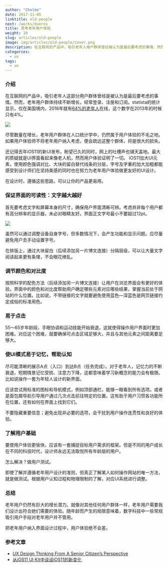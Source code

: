 ```yaml
---
author: "Chelme"
date: 2017-11-05
linktitle: old-people
next: /works/dueros
title: 思考老年用户体验
weight: 10
slug: articles/old-people
image: img/articles/old-people/cover.png
description: 在互联网的产品中，吸引老年人用户群体曾经被认为是最后要考虑的事情。然而老年用户群体持续不断增长，在互联网用户中占据很大的比例。如果用户体验师在设计时遵循这些规则，用户体验绝不会差。
categories:
  - ux
tags:
  - ux
---
```


### 介绍

在互联网的产品中，吸引老年人这部分用户群体曾经是被认为是最后要考虑的事情。然而，老年用户群体持续不断增长，经常登录、注册和订阅。statista的统计显示，仅在美国境内，2016年就有[64%的老年人](https://www.statista.com/statistics/266587/percentage-of-internet-users-by-age-groups-in-the-us/)在线，这个数字在2013年的时候只有4%。

![](/img/articles/old-people/pic-1.png)

尽管数量在增长，老年用户群体在人口统计学中，仍然属于用户体验的不毛之地。如果用户体验师不将老年用户纳入考虑，便会疏远这整个群体，将是很大的损失。

还记得去年iOS11的新UI发布，盼望已久的同时，网上的吐槽声也铺天盖地。最大的质疑就是UI界面看起来像老人机，然而用户体验证明了一切。
iOS11加大UI元素，使用颜色强调对比、大块的留白替代线条的分层，字号及字重的加大加粗都能感受到设计师们在坚持美感的同时也在努力为老年用户体验做更友好的UI设计。

在设计时，遵循这些思路，可以让你的产品更易用。

### 保证界面的可读性：文字越大越好
首先要考虑文字和屏幕本身的尺寸，确保用户界面清晰可辨。考虑并非每个用户都有高分辨率的显示器，未必对眼睛友好。界面正文字号最小不要超过12pt。

![](/img/articles/old-people/pic-2.png)

虽然可以通过调整设备自身字号，但多数情况下，会产生功能和显示问题。应尽量避免用户去手动设置字号。

在排版上，通过大块留白（后续添加另一片博文连接）分隔层级，可以让大量文字阅读起来更有条理，不会眼花缭乱。

### 调节颜色和对比度
按照科学的配色方法（后续添加另一片博文连接）让用户在浏览界面会有更好的体验。界面中的颜色和对比度帮助用户确定哪些元素对应哪些结果，掌握当前处于网站的什么位置。比如说，不带链接的文字就要避免使用蓝色—深蓝色是网页链接约定成俗的标准用色。

### 易于点击
55～65岁年龄段，手眼协调和运动技能开始衰退，这就使得操作用户界面时更加困难。对应这个困难，就要确保可点击区域足够大，并且与其他元素之间距离要足够大。


### 使UI模式易于记忆，帮助认知
尽可能清晰的展示A点（入口）到达B点（任务完成）。对于老年人，记忆力的不断衰退，短期情景记忆受损、注意力下降，这都意味着学习新概念的能力会有极限。比如说操作一套为年轻人设计的新界面。

应该尝试用标准的图标和导航模式，例如顶部通栏，能够一眼看到所有选项。或者是面包屑导航引导用户通过几次点击前往特定的位置。这有助于用户习惯各功能所在位置，还有如何在界面上找到它们。

不要隐藏重要信息；避免出现非必要的选项，会干扰到用户操作连贯性和良好的体验。

### 了解用户基础
要使用户体验更愉快，应该有一套捕捉目标用户需求的框架。但是不同的用户成长在不同的科技时代，设计师永远无法取悦所有年龄层的用户。

怎么解决？做用户测试。

即使了解并遵循老年用户设计的准则，但真正了解某人如何操作网站的唯一方法，就是做测试。根据用户认知过程和物理限制的了解，对应UI系统进行调整。

### 总结
老年用户仍然有巨大的增长潜力。就像对其他任何用户群体一样，老年用户需要我们设计出符合她们需要的体验。随年龄而产生的局限意味着，数字科技中一些常规吸引用户手段对老年用户并不管用。

把老年用户纳入界面设计过程中，用户体验绝不会差。


### 参考文章
  - [UX Design Thinking From A Senior Citizen’s Perspective](https://usabilitygeek.com/ux-design-thinking-senior-citizen-user/)
  - [从iOS11 UI Kit中谈谈iOS11的新变化](http://www.woshipm.com/ucd/796759.html)
